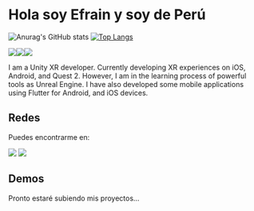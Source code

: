 # Hola soy Efrain y soy de Perú
![Anurag's GitHub stats](https://github-readme-stats.vercel.app/api?username=efrain2204&show_icons=true&theme=algolia)
[![Top Langs](https://github-readme-stats.vercel.app/api/top-langs/?username=efrain2204&layout=compact)](https://github.com/anuraghazra/github-readme-stats)

<img src="https://img.shields.io/badge/unity-%23000000.svg?style=for-the-badge&logo=unity&logoColor=white"/><img src="https://img.shields.io/badge/unrealengine-%23313131.svg?style=for-the-badge&logo=unrealengine&logoColor=white" /><img src="https://img.shields.io/badge/Flutter-%2302569B.svg?style=for-the-badge&logo=Flutter&logoColor=white" />

I am a Unity XR developer. Currently developing XR experiences on iOS, Android, and Quest 2. However, I am in the learning process of powerful tools as Unreal Engine. I have also developed some mobile applications using Flutter for Android, and iOS devices.

## Redes
Puedes encontrarme en:

<a href="https://www.linkedin.com/in/efrainquinonez/"><img src="https://img.shields.io/badge/linkedin-%230077B5.svg?style=for-the-badge&logo=linkedin&logoColor=white"/></a>
<a href="https://www.youtube.com/"><img src="https://img.shields.io/badge/YouTube-%23FF0000.svg?style=for-the-badge&logo=YouTube&logoColor=white"/></a>

## Demos
Pronto estaré subiendo mis proyectos...
